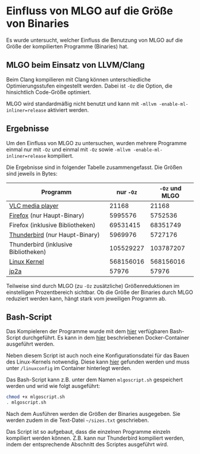 # Einfluss von MLGO auf die Größe von Binaries

Es wurde untersucht, welcher Einfluss die Benutzung von MLGO auf die Größe der kompilierten Programme (Binaries) hat.

## MLGO beim Einsatz von LLVM/Clang

Beim Clang kompilieren mit Clang können unterschiedliche Optimierungsstufen eingestellt werden. Dabei ist `-Oz` die Option, die hinsichtlich Code-Größe optimiert.

MLGO wird standardmäßig nicht benutzt und kann mit `-mllvm -enable-ml-inliner=release` aktiviert werden.

## Ergebnisse

Um den Einfluss von MLGO zu untersuchen, wurden mehrere Programme einmal nur mit `-Oz` und einmal mit `-Oz` sowie `-mllvm -enable-ml-inliner=release` kompiliert.

Die Ergebnisse sind in folgender Tabelle zusammengefasst. Die Größen sind jeweils in Bytes:

| Programm                                                             | nur `-Oz` | `-Oz` und MLGO |
| -------------------------------------------------------------------- | --------- | -------------- |
| [VLC media player](https://www.videolan.org/vlc/)                    | 21168     | 21168          |
| [Firefox](https://www.mozilla.org/en-US/firefox/) (nur Haupt-Binary) | 5995576   | 5752536        | 
| Firefox (inklusive Bibliotheken)                                     | 69531415  | 68351749       |
| [Thunderbird](https://www.thunderbird.net/) (nur Haupt-Binary)       | 5969976   | 5727176        |
| Thunderbird (inklusive Bibliotheken)                                 | 105529227 | 103787207      |
| [Linux Kernel](https://www.kernel.org/)                              | 568156016 | 568156016      |
| [jp2a](https://github.com/Talinx/jp2a)                               | 57976     | 57976          |

Teilweise sind durch MLGO (zu `-Oz` zusätzliche) Größenreduktionen im einstelligen Prozentbereich sichtbar. Ob die Größe der Binaries durch MLGO reduziert werden kann, hängt stark vom jeweiligen Programm ab.

## Bash-Script

Das Kompieleren der Programme wurde mit dem [hier](https://github.com/mwithoeft/SGSE22/blob/main/praktikum/reinsch_raitzig/mlgoscript.sh) verfügbaren Bash-Script durchgeführt. Es kann in dem [hier](praktikum/reinsch_raitzig/llvm-compile.md#Bauen-mit-Docker) beschriebenen Docker-Container ausgeführt werden.

Neben diesem Script ist auch noch eine Konfigurationsdatei für das Bauen des Linux-Kernels notwendig. Diese kann [hier](https://github.com/mwithoeft/SGSE22/blob/main/praktikum/reinsch_raitzig/linuxconfig) gefunden werden und muss unter `/linuxconfig` im Container hinterlegt werden.

Das Bash-Script kann z.B. unter dem Namen `mlgoscript.sh` gespeichert werden und wrid wie folgt ausgeführt:
```bash
chmod +x mlgoscript.sh
. mlgoscript.sh
```

Nach dem Ausführen werden die Größen der Binaries ausgegeben. Sie werden zudem in die Text-Datei `~/sizes.txt` geschrieben.

Das Script ist so aufgebaut, dass die einzelnen Programme einzeln kompiliert werden können. Z.B. kann nur Thunderbird kompiliert werden, indem der entsprechende Abschnitt des Scriptes ausgeführt wird.
